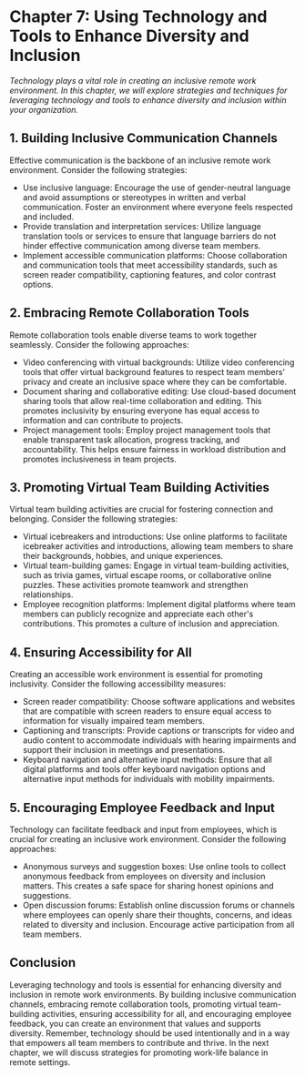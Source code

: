 Chapter 7: Using Technology and Tools to Enhance Diversity and Inclusion
========================================================================

*Technology plays a vital role in creating an inclusive remote work environment. In this chapter, we will explore strategies and techniques for leveraging technology and tools to enhance diversity and inclusion within your organization.*

**1. Building Inclusive Communication Channels**
------------------------------------------------

Effective communication is the backbone of an inclusive remote work environment. Consider the following strategies:

* Use inclusive language: Encourage the use of gender-neutral language and avoid assumptions or stereotypes in written and verbal communication. Foster an environment where everyone feels respected and included.
* Provide translation and interpretation services: Utilize language translation tools or services to ensure that language barriers do not hinder effective communication among diverse team members.
* Implement accessible communication platforms: Choose collaboration and communication tools that meet accessibility standards, such as screen reader compatibility, captioning features, and color contrast options.

**2. Embracing Remote Collaboration Tools**
-------------------------------------------

Remote collaboration tools enable diverse teams to work together seamlessly. Consider the following approaches:

* Video conferencing with virtual backgrounds: Utilize video conferencing tools that offer virtual background features to respect team members' privacy and create an inclusive space where they can be comfortable.
* Document sharing and collaborative editing: Use cloud-based document sharing tools that allow real-time collaboration and editing. This promotes inclusivity by ensuring everyone has equal access to information and can contribute to projects.
* Project management tools: Employ project management tools that enable transparent task allocation, progress tracking, and accountability. This helps ensure fairness in workload distribution and promotes inclusiveness in team projects.

**3. Promoting Virtual Team Building Activities**
-------------------------------------------------

Virtual team building activities are crucial for fostering connection and belonging. Consider the following strategies:

* Virtual icebreakers and introductions: Use online platforms to facilitate icebreaker activities and introductions, allowing team members to share their backgrounds, hobbies, and unique experiences.
* Virtual team-building games: Engage in virtual team-building activities, such as trivia games, virtual escape rooms, or collaborative online puzzles. These activities promote teamwork and strengthen relationships.
* Employee recognition platforms: Implement digital platforms where team members can publicly recognize and appreciate each other's contributions. This promotes a culture of inclusion and appreciation.

**4. Ensuring Accessibility for All**
-------------------------------------

Creating an accessible work environment is essential for promoting inclusivity. Consider the following accessibility measures:

* Screen reader compatibility: Choose software applications and websites that are compatible with screen readers to ensure equal access to information for visually impaired team members.
* Captioning and transcripts: Provide captions or transcripts for video and audio content to accommodate individuals with hearing impairments and support their inclusion in meetings and presentations.
* Keyboard navigation and alternative input methods: Ensure that all digital platforms and tools offer keyboard navigation options and alternative input methods for individuals with mobility impairments.

**5. Encouraging Employee Feedback and Input**
----------------------------------------------

Technology can facilitate feedback and input from employees, which is crucial for creating an inclusive work environment. Consider the following approaches:

* Anonymous surveys and suggestion boxes: Use online tools to collect anonymous feedback from employees on diversity and inclusion matters. This creates a safe space for sharing honest opinions and suggestions.
* Open discussion forums: Establish online discussion forums or channels where employees can openly share their thoughts, concerns, and ideas related to diversity and inclusion. Encourage active participation from all team members.

Conclusion
----------

Leveraging technology and tools is essential for enhancing diversity and inclusion in remote work environments. By building inclusive communication channels, embracing remote collaboration tools, promoting virtual team-building activities, ensuring accessibility for all, and encouraging employee feedback, you can create an environment that values and supports diversity. Remember, technology should be used intentionally and in a way that empowers all team members to contribute and thrive. In the next chapter, we will discuss strategies for promoting work-life balance in remote settings.
